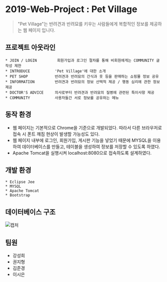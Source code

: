 # 2019-Web-Project : Pet Village
> "Pet Village"는 반려견과 반려묘를 키우는 사람들에게 복합적인 정보를 제공하는 웹 페이지 입니다.   



## 프로젝트 아웃라인
```
* JOIN / LOGIN         회원가입과 로그인 절차를 통해 비회원에게는 COMMUNITY 글 작성 제한
* INTRODUCE           'Pet Village'에 대한 소개
* PET SHOP            반려견과 반려묘의 간식과 옷 등을 판매하는 쇼핑몰 정보 공유
* INFORMATION         반려견과 반려묘의 정보 선택적 제공 / 행동 심리에 관한 정보 제공
* DOCTOR'S ADVICE     의사로부터 반려견과 반려묘의 질병에 관련된 특이사항 제공
* COMMUNITY           사용자들간 서로 정보를 공유하는 메뉴
```   


 ## 동작 환경   
 * 웹 페이지는 기본적으로 Chrome을 기준으로 개발되었다. 따라서 다른 브라우저로 접속 시 폰트 깨짐 현상이 발생할 가능성도 있다.
 * 웹 페이지 내부에 로그인, 회원가입, 게시판 기능을 넣었기 때문에 MYSQL을 이용하여 데이터베이스를 만들고, 테이블을 생성하여 정보를 저장할 수 있도록 하였다.
 * Apache Tomcat을 실행시켜 localhost:8080으로 접속하도록 설계하였다.   
 
 
 
 
 
 ## 개발 환경
 ```
 * Eclipse Jee
 * MYSQL
 * Apache Tomcat
 * Bootstrap
 ```   
 
 
 
 
 ## 데이터베이스 구조
 ![캡처](https://user-images.githubusercontent.com/59171154/92638099-bdf3fa00-f314-11ea-81dd-e358e2dd44e6.JPG)





 ## 팀원
 * 강성희 
 * 권지형
 * 김준경
 * 이시은
